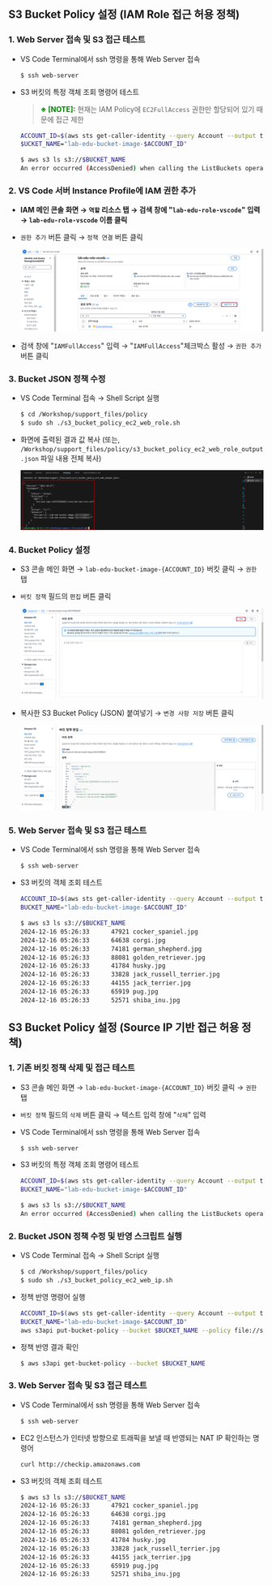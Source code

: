 ## S3 Bucket Policy 설정 (IAM Role 접근 허용 정책)

### 1. Web Server 접속 및 S3 접근 테스트

- VS Code Terminal에서 ssh 명령을 통해 Web Server 접속

    ```bash
    $ ssh web-server
    ```

- S3 버킷의 특정 객체 조회 명령어 테스트

    > <span style="color:green">**※ [NOTE]:**</span> 현재는 IAM Policy에 `EC2FullAccess` 권한만 할당되어 있기 때문에 접근 제한

    ```bash
    ACCOUNT_ID=$(aws sts get-caller-identity --query Account --output text)
    $UCKET_NAME="lab-edu-bucket-image-$ACCOUNT_ID"
    ```

    ```bash
    $ aws s3 ls s3://$BUCKET_NAME
    An error occurred (AccessDenied) when calling the ListBuckets operation: User: arn:aws:sts::602229900482:assumed-role/lab-edu-role-ec2/i-009a44f7f7119202e is not authorized to perform: s3:ListAllMyBuckets because no identity-based policy allows the s3:ListAllMyBuckets action
    ```

### 2. VS Code 서버 Instance Profile에 IAM 권한 추가

- **IAM 메인 콘솔 화면 → `역할` 리소스 탭 → 검색 창에 "`lab-edu-role-vscode`" 입력 → `lab-edu-role-vscode` 이름 클릭**

- `권한 추가` 버튼 클릭 → `정책 연결` 버튼 클릭

  ![alt text](./img/add_iam_policy_01.png)

- 검색 창에 "`IAMFullAccess`" 입력 → "`IAMFullAccess`"체크박스 활성 → `권한 추가` 버튼 클릭

### 3. Bucket JSON 정책 수정

- VS Code Terminal 접속 → Shell Script 실행

  ```bash
  $ cd /Workshop/support_files/policy
  $ sudo sh ./s3_bucket_policy_ec2_web_role.sh
  ```

- 화면에 출력된 결과 값 복사 (또는, `/Workshop/support_files/policy/s3_bucket_policy_ec2_web_role_output.json` 파일 내용 전체 복사)

  ![alt text](./img/add_bucket_policy_01.png)

### 4. Bucket Policy 설정

- S3 콘솔 메인 화면 → `lab-edu-bucket-image-{ACCOUNT_ID}` 버킷 클릭 → `권한` 탭

- `버킷 정책` 필드의 `편집` 버튼 클릭

  ![alt text](./img/add_bucket_policy_02.png)

- 복사한 S3 Bucket Policy (JSON) 붙여넣기 → `변경 사항 저장` 버튼 클릭

  ![alt text](./img/add_bucket_policy_03.png)

### 5. Web Server 접속 및 S3 접근 테스트

- VS Code Terminal에서 ssh 명령을 통해 Web Server 접속

    ```bash
    $ ssh web-server
    ```

- S3 버킷의 객체 조회 테스트

    ```bash
    ACCOUNT_ID=$(aws sts get-caller-identity --query Account --output text)
    BUCKET_NAME="lab-edu-bucket-image-$ACCOUNT_ID"
    ```

    ```bash
    $ aws s3 ls s3://$BUCKET_NAME
    2024-12-16 05:26:33      47921 cocker_spaniel.jpg
    2024-12-16 05:26:33      64638 corgi.jpg
    2024-12-16 05:26:33      74181 german_shepherd.jpg
    2024-12-16 05:26:33      88081 golden_retriever.jpg
    2024-12-16 05:26:33      41784 husky.jpg
    2024-12-16 05:26:33      33828 jack_russell_terrier.jpg
    2024-12-16 05:26:33      44155 jack_terrier.jpg
    2024-12-16 05:26:33      65919 pug.jpg
    2024-12-16 05:26:33      52571 shiba_inu.jpg
    ```

## S3 Bucket Policy 설정 (Source IP 기반 접근 허용 정책)

### 1. 기존 버킷 정책 삭제 및 접근 테스트

- S3 콘솔 메인 화면 → `lab-edu-bucket-image-{ACCOUNT_ID}` 버킷 클릭 → `권한` 탭

- `버킷 정책` 필드의 `삭제` 버튼 클릭 → 텍스트 입력 창에 "`삭제`" 입력

- VS Code Terminal에서 ssh 명령을 통해 Web Server 접속

    ```bash
    $ ssh web-server
    ```

- S3 버킷의 특정 객체 조회 명령어 테스트

    ```bash
    ACCOUNT_ID=$(aws sts get-caller-identity --query Account --output text)
    BUCKET_NAME="lab-edu-bucket-image-$ACCOUNT_ID"
    ```

    ```bash
    $ aws s3 ls s3://$BUCKET_NAME
    An error occurred (AccessDenied) when calling the ListBuckets operation: User: arn:aws:sts::602229900482:assumed-role/lab-edu-role-ec2/i-009a44f7f7119202e is not authorized to perform: s3:ListAllMyBuckets because no identity-based policy allows the s3:ListAllMyBuckets action
    ```

### 2. Bucket JSON 정책 수정 및 반영 스크립트 실행

- VS Code Terminal 접속 → Shell Script 실행

    ```bash
    $ cd /Workshop/support_files/policy
    $ sudo sh ./s3_bucket_policy_ec2_web_ip.sh
    ```

- 정책 반영 명령어 실행

    ```bash
    ACCOUNT_ID=$(aws sts get-caller-identity --query Account --output text)
    BUCKET_NAME="lab-edu-bucket-image-$ACCOUNT_ID"
    aws s3api put-bucket-policy --bucket $BUCKET_NAME --policy file://s3_bucket_policy_ec2_web_ip_output.json
    ```

- 정책 반영 결과 확인

    ```bash
    $ aws s3api get-bucket-policy --bucket $BUCKET_NAME
    ```

### 3. Web Server 접속 및 S3 접근 테스트
- VS Code Terminal에서 ssh 명령을 통해 Web Server 접속

    ```bash
    $ ssh web-server
    ```

- EC2 인스턴스가 인터넷 방향으로 트래픽을 보낼 때 반영되는 NAT IP 확인하는 명령어

  ```bash
  curl http://checkip.amazonaws.com
  ```

- S3 버킷의 객체 조회 테스트

    ```bash
    $ aws s3 ls s3://$BUCKET_NAME
    2024-12-16 05:26:33      47921 cocker_spaniel.jpg
    2024-12-16 05:26:33      64638 corgi.jpg
    2024-12-16 05:26:33      74181 german_shepherd.jpg
    2024-12-16 05:26:33      88081 golden_retriever.jpg
    2024-12-16 05:26:33      41784 husky.jpg
    2024-12-16 05:26:33      33828 jack_russell_terrier.jpg
    2024-12-16 05:26:33      44155 jack_terrier.jpg
    2024-12-16 05:26:33      65919 pug.jpg
    2024-12-16 05:26:33      52571 shiba_inu.jpg
    ```



















